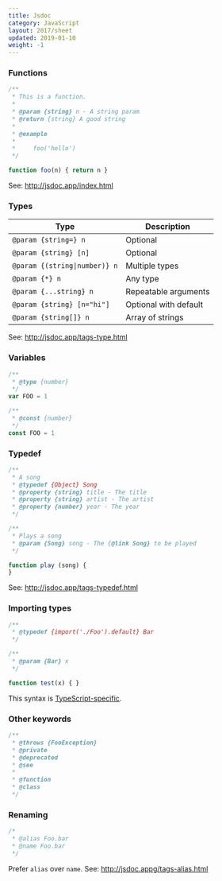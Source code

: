 ```yaml
---
title: Jsdoc
category: JavaScript
layout: 2017/sheet
updated: 2019-01-10
weight: -1
---
```


### Functions

```js
/**
 * This is a function.
 *
 * @param {string} n - A string param
 * @return {string} A good string
 *
 * @example
 *
 *     foo('hello')
 */

function foo(n) { return n }
```

See: <http://jsdoc.app/index.html>

### Types

| Type                         | Description           |
| ---                          | ---                   |
| `@param {string=} n`         | Optional              |
| `@param {string} [n]`        | Optional              |
| `@param {(string\|number)} n`| Multiple types        |
| `@param {*} n`               | Any type              |
| `@param {...string} n`       | Repeatable arguments  |
| `@param {string} [n="hi"]`   | Optional with default |
| `@param {string[]} n`        | Array of strings      |

See: <http://jsdoc.app/tags-type.html>

### Variables

```js
/**
 * @type {number}
 */
var FOO = 1
```

```js
/**
 * @const {number}
 */
const FOO = 1
```

### Typedef

```js
/**
 * A song
 * @typedef {Object} Song
 * @property {string} title - The title
 * @property {string} artist - The artist
 * @property {number} year - The year
 */
```

```js
/**
 * Plays a song
 * @param {Song} song - The {@link Song} to be played
 */

function play (song) {
}
```

See: <http://jsdoc.app/tags-typedef.html>

### Importing types

```js
/**
 * @typedef {import('./Foo').default} Bar
 */

/**
 * @param {Bar} x
 */

function test(x) { }
```

This syntax is [TypeScript-specific](https://github.com/Microsoft/TypeScript/wiki/JsDoc-support-in-JavaScript#import-types).

### Other keywords

```js
/**
 * @throws {FooException}
 * @private
 * @deprecated
 * @see
 *
 * @function
 * @class
 */
```

### Renaming

```js
/*
 * @alias Foo.bar
 * @name Foo.bar
 */
```

Prefer `alias` over `name`. See: <http://jsdoc.appg/tags-alias.html>
